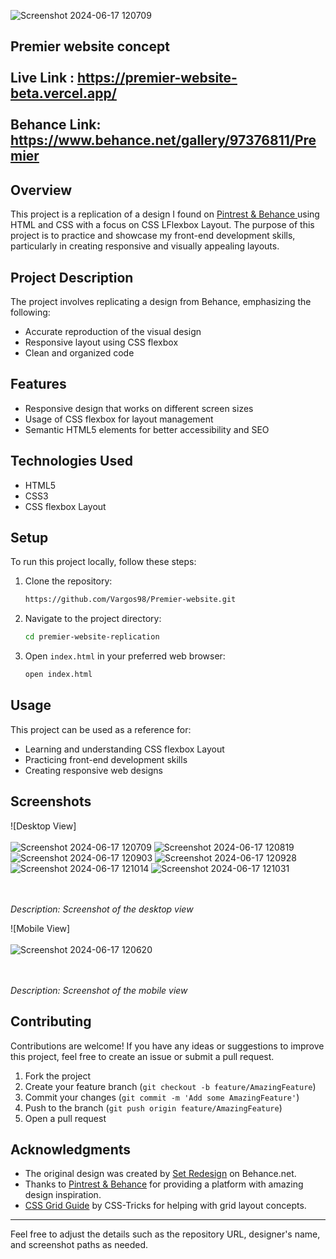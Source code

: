 ![Screenshot 2024-06-17 120709](https://github.com/Vargos98/Premier-website/assets/127929058/dc87b004-f1df-435d-9889-aebb3a60c4e2)

Premier website concept<br/><br/>
Live Link : https://premier-website-beta.vercel.app/ <br/><br/>
Behance Link: https://www.behance.net/gallery/97376811/Premier
---


## Overview
This project is a replication of a design I found on [Pintrest & Behance ]((https://www.behance.net/gallery/97376811/Premier)) using HTML and CSS with a focus on CSS LFlexbox Layout. The purpose of this project is to practice and showcase my front-end development skills, particularly in creating responsive and visually appealing layouts.



## Project Description
The project involves replicating a design from Behance, emphasizing the following:
- Accurate reproduction of the visual design
- Responsive layout using CSS flexbox
- Clean and organized code

## Features
- Responsive design that works on different screen sizes
- Usage of CSS flexbox for layout management
- Semantic HTML5 elements for better accessibility and SEO

## Technologies Used
- HTML5
- CSS3
- CSS flexbox Layout

## Setup
To run this project locally, follow these steps:
1. Clone the repository:
    ```bash
    https://github.com/Vargos98/Premier-website.git
    ```
2. Navigate to the project directory:
    ```bash
    cd premier-website-replication
    ```
3. Open `index.html` in your preferred web browser:
    ```bash
    open index.html
    ```

## Usage
This project can be used as a reference for:
- Learning and understanding CSS flexbox Layout
- Practicing front-end development skills
- Creating responsive web designs

## Screenshots
![Desktop View] <br/><br/>
![Screenshot 2024-06-17 120709](https://github.com/Vargos98/Premier-website/assets/127929058/b38ea43a-9f21-4cd9-81ac-ae390aaf4de8)
![Screenshot 2024-06-17 120819](https://github.com/Vargos98/Premier-website/assets/127929058/b1d11055-5439-4f41-8b0a-29f4e78b4705)
![Screenshot 2024-06-17 120903](https://github.com/Vargos98/Premier-website/assets/127929058/630ee424-b26a-4e00-b60c-36a8778d7a4c)
![Screenshot 2024-06-17 120928](https://github.com/Vargos98/Premier-website/assets/127929058/2fc93e64-9508-4109-b453-8f4ae0552592)
![Screenshot 2024-06-17 121014](https://github.com/Vargos98/Premier-website/assets/127929058/ce899237-3cb8-4bee-bc4a-ad4f3d26e6c4)
![Screenshot 2024-06-17 121031](https://github.com/Vargos98/Premier-website/assets/127929058/637b3f36-d876-4302-ab09-9c0231dcd915)




<br/><br/>
*Description: Screenshot of the desktop view*

![Mobile View] <br/><br/>
![Screenshot 2024-06-17 120620](https://github.com/Vargos98/Premier-website/assets/127929058/9054469f-3e07-4d19-8453-e053e47cac80)

<br/><br/>
*Description: Screenshot of the mobile view*

## Contributing
Contributions are welcome! If you have any ideas or suggestions to improve this project, feel free to create an issue or submit a pull request.

1. Fork the project
2. Create your feature branch (`git checkout -b feature/AmazingFeature`)
3. Commit your changes (`git commit -m 'Add some AmazingFeature'`)
4. Push to the branch (`git push origin feature/AmazingFeature`)
5. Open a pull request



## Acknowledgments
- The original design was created by [Set Redesign](https://www.behance.net/set) on Behance.net.
- Thanks to [Pintrest & Behance](https://www.pinterest.ca) for providing a platform with amazing design inspiration.
- [CSS Grid Guide](https://developer.mozilla.org/en-US/docs/Learn/CSS/CSS_layout/Flexbox) by CSS-Tricks for helping with grid layout concepts.

---

Feel free to adjust the details such as the repository URL, designer's name, and screenshot paths as needed.
